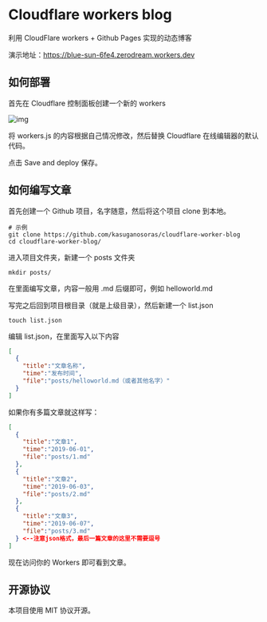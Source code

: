 # Cloudflare workers blog
利用 CloudFlare workers + Github Pages 实现的动态博客

演示地址：https://blue-sun-6fe4.zerodream.workers.dev

## 如何部署

首先在 Cloudflare 控制面板创建一个新的 workers

![img](https://i.natfrp.org/a89af0dd723f5be7a9d779509f06657f.png)

将 workers.js 的内容根据自己情况修改，然后替换 Cloudflare 在线编辑器的默认代码。

点击 Save and deploy 保存。

## 如何编写文章

首先创建一个 Github 项目，名字随意，然后将这个项目 clone 到本地。

```
# 示例
git clone https://github.com/kasuganosoras/cloudflare-worker-blog
cd cloudflare-worker-blog/
```

进入项目文件夹，新建一个 posts 文件夹

```
mkdir posts/
```

在里面编写文章，内容一般用 .md 后缀即可，例如 helloworld.md

写完之后回到项目根目录（就是上级目录），然后新建一个 list.json

```
touch list.json
```

编辑 list.json，在里面写入以下内容

```json
[
  {
    "title":"文章名称",
    "time":"发布时间",
    "file":"posts/helloworld.md（或者其他名字）"
  }
]
```

如果你有多篇文章就这样写：

```json
[
  {
    "title":"文章1",
    "time":"2019-06-01",
    "file":"posts/1.md"
  },
  {
    "title":"文章2",
    "time":"2019-06-03",
    "file":"posts/2.md"
  },
  {
    "title":"文章3",
    "time":"2019-06-07",
    "file":"posts/3.md"
  } <--注意json格式，最后一篇文章的这里不需要逗号
]
```

现在访问你的 Workers 即可看到文章。

## 开源协议

本项目使用 MIT 协议开源。
